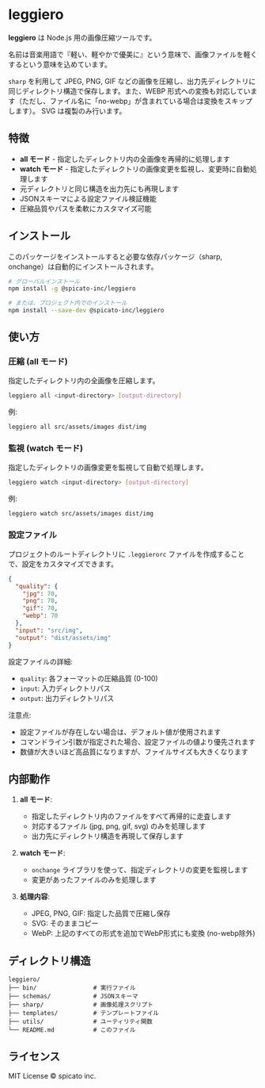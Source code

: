 # leggiero

**leggiero** は Node.js 用の画像圧縮ツールです。

名前は音楽用語で『軽い、軽やかで優美に』という意味で、画像ファイルを軽くするという意味を込めています。

`sharp` を利用して JPEG, PNG, GIF などの画像を圧縮し、出力先ディレクトリに同じディレクトリ構造で保存します。また、WEBP 形式への変換も対応しています（ただし、ファイル名に「no-webp」が含まれている場合は変換をスキップします）。
SVG は複製のみ行います。

## 特徴

- **all モード** - 指定したディレクトリ内の全画像を再帰的に処理します
- **watch モード** - 指定したディレクトリの画像変更を監視し、変更時に自動処理します
- 元ディレクトリと同じ構造を出力先にも再現します
- JSONスキーマによる設定ファイル検証機能
- 圧縮品質やパスを柔軟にカスタマイズ可能

## インストール

このパッケージをインストールすると必要な依存パッケージ（sharp, onchange）は自動的にインストールされます。

```bash
# グローバルインストール
npm install -g @spicato-inc/leggiero

# または、プロジェクト内でのインストール
npm install --save-dev @spicato-inc/leggiero
```

## 使い方

### 圧縮 (all モード)

指定したディレクトリ内の全画像を圧縮します。

```bash
leggiero all <input-directory> [output-directory]
```

例:

```bash
leggiero all src/assets/images dist/img
```

### 監視 (watch モード)

指定したディレクトリの画像変更を監視して自動で処理します。

```bash
leggiero watch <input-directory> [output-directory]
```

例:

```bash
leggiero watch src/assets/images dist/img
```

### 設定ファイル

プロジェクトのルートディレクトリに `.leggierorc` ファイルを作成することで、設定をカスタマイズできます。

```json
{
  "quality": {
    "jpg": 70,
    "png": 70,
    "gif": 70,
    "webp": 70
  },
  "input": "src/img",
  "output": "dist/assets/img"
}
```

設定ファイルの詳細:

- `quality`: 各フォーマットの圧縮品質 (0-100)
- `input`: 入力ディレクトリパス
- `output`: 出力ディレクトリパス

注意点:

- 設定ファイルが存在しない場合は、デフォルト値が使用されます
- コマンドライン引数が指定された場合、設定ファイルの値より優先されます
- 数値が大きいほど高品質になりますが、ファイルサイズも大きくなります

## 内部動作

1. **all モード**:
   - 指定したディレクトリ内のファイルをすべて再帰的に走査します
   - 対応するファイル (jpg, png, gif, svg) のみを処理します
   - 出力先にディレクトリ構造を再現して保存します

2. **watch モード**:
   - `onchange` ライブラリを使って、指定ディレクトリの変更を監視します
   - 変更があったファイルのみを処理します

3. **処理内容**:
   - JPEG, PNG, GIF: 指定した品質で圧縮し保存
   - SVG: そのままコピー
   - WebP: 上記のすべての形式を追加でWebP形式にも変換 (no-webp除外)

## ディレクトリ構造

``` plaintext
leggiero/
├── bin/                # 実行ファイル
├── schemas/            # JSONスキーマ
├── sharp/              # 画像処理スクリプト
├── templates/          # テンプレートファイル
├── utils/              # ユーティリティ関数
└── README.md           # このファイル
```

## ライセンス

MIT License
© spicato inc.
